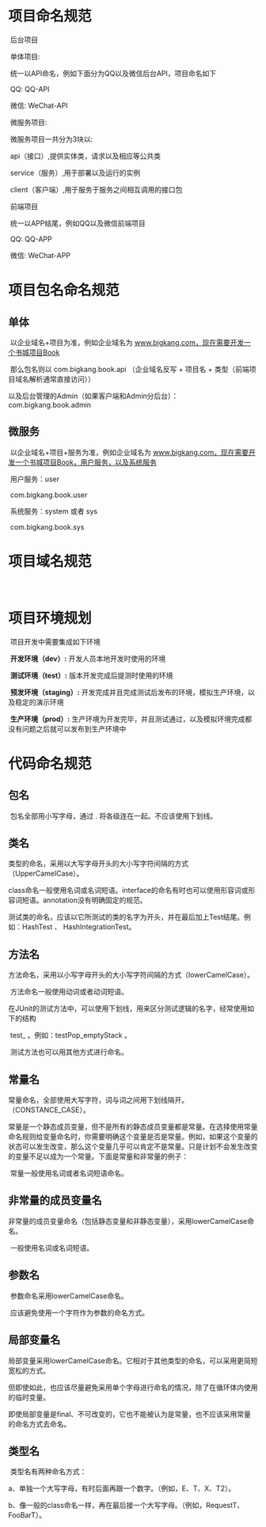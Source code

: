# 项目命名规范

​		后台项目

​				单体项目:

​						统一以API命名，例如下面分为QQ以及微信后台API，项目命名如下

​								QQ:     QQ-API

​								微信:    WeChat-API

​				微服务项目:

​						微服务项目一共分为3块以:

​								api（接口）,提供实体类，请求以及相应等公共类

​								service（服务）,用于部署以及运行的实例

​								client（客户端）,用于服务于服务之间相互调用的接口包

​		前端项目

​				统一以APP结尾，例如QQ以及微信前端项目

​								QQ:     QQ-APP

​								微信:    WeChat-APP

# 项目包名命名规范

## 单体

​		以企业域名+项目为准，例如企业域名为 www.bigkang.com，现在需要开发一个书城项目Book

​		那么包名则以    com.bigkang.book.api  （企业域名反写 + 项目名 + 类型（前端项目域名解析通常直接访问））

​		以及后台管理的Admin（如果客户端和Admin分后台）：com.bigkang.book.admin

## 微服务

​		以企业域名+项目+服务为准，例如企业域名为 www.bigkang.com，现在需要开发一个书城项目Book，用户服务，以及系统服务

​				用户服务：user

​						 com.bigkang.book.user

​				系统服务：system 或者 sys

​						com.bigkang.book.sys

# 项目域名规范

​		

# 项目环境规划

​		项目开发中需要集成如下环境

​		**开发环境（dev）:**	开发人员本地开发时使用的环境

​		**测试环境（test）:**	版本开发完成后提测时使用的环境

​		**预发环境（staging）:**	开发完成并且完成测试后发布的环境，模拟生产环境，以及稳定的演示环境

​		**生产环境（prod）:**	生产环境为开发完毕，并且测试通过，以及模拟环境完成都没有问题之后就可以发布到生产环境中

# 代码命名规范

## 包名

​		包名全部用小写字母，通过 . 将各级连在一起。不应该使用下划线。

## 类名

​		类型的命名，采用以大写字母开头的大小写字符间隔的方式（UpperCamelCase）。

​		class命名一般使用名词或名词短语。interface的命名有时也可以使用形容词或形容词短语。annotation没有明确固定的规范。

​		测试类的命名，应该以它所测试的类的名字为开头，并在最后加上Test结尾。例如：HashTest 、 HashIntegrationTest。

## 方法名

​		方法命名，采用以小写字母开头的大小写字符间隔的方式（lowerCamelCase）。

​		方法命名一般使用动词或者动词短语。	

​		在JUnit的测试方法中，可以使用下划线，用来区分测试逻辑的名字，经常使用如下的结构

​				test<MethodUnderTest>_<state> 。例如：testPop_emptyStack 。

​		测试方法也可以用其他方式进行命名。

## 常量名

​		常量命名，全部使用大写字符，词与词之间用下划线隔开。（CONSTANCE_CASE）。

​		常量是一个静态成员变量，但不是所有的静态成员变量都是常量。在选择使用常量命名规则给变量命名时，你需要明确这个变量是否是常量。例如，如果这个变量的状态可以发生改变，那么这个变量几乎可以肯定不是常量。只是计划不会发生改变的变量不足以成为一个常量。下面是常量和非常量的例子：

​		常量一般使用名词或者名词短语命名。

## 非常量的成员变量名

​		非常量的成员变量命名（包括静态变量和非静态变量），采用lowerCamelCase命名。

​		一般使用名词或名词短语。

## 参数名

​		参数命名采用lowerCamelCase命名。

​		应该避免使用一个字符作为参数的命名方式。

## 局部变量名

​		局部变量采用lowerCamelCase命名。它相对于其他类型的命名，可以采用更简短宽松的方式。

​		但即使如此，也应该尽量避免采用单个字母进行命名的情况，除了在循环体内使用的临时变量。

​		即使局部变量是final、不可改变的，它也不能被认为是常量，也不应该采用常量的命名方式去命名。

## 类型名

​		类型名有两种命名方式：

​				a、单独一个大写字母，有时后面再跟一个数字。（例如，E、T、X、T2）。

​				b、像一般的class命名一样，再在最后接一个大写字母。（例如，RequestT、FooBarT）。
